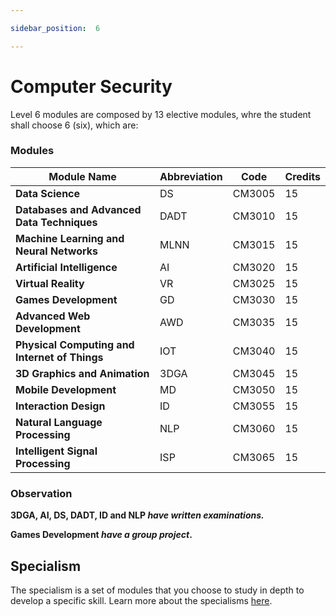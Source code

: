 ```yaml
---

sidebar_position:  6

---
```


# Computer Security
  
Level 6 modules are composed by 13 elective modules, whre the student shall choose 6 (six), which are:

### Modules

|Module Name  | Abbreviation | Code | Credits
|--|--|--|--|
|**Data Science**  | DS | CM3005|15
|**Databases and Advanced Data Techniques**  | DADT| CM3010|15
|**Machine Learning and Neural Networks**  | MLNN| CM3015|15
|**Artificial Intelligence**  | AI| CM3020|15
|**Virtual Reality** | VR| CM3025|15
|**Games Development**  | GD| CM3030| 15
|**Advanced Web Development** | AWD| CM3035|15
|**Physical Computing and Internet of Things**  | IOT| CM3040|15
|**3D Graphics and Animation**  | 3DGA| CM3045|15
|**Mobile Development**  | MD| CM3050|15
|**Interaction Design**  | ID| CM3055|15
|**Natural Language Processing**  | NLP| CM3060|15
|**Intelligent Signal Processing**  | ISP| CM3065|15




### Observation

**3DGA, AI, DS, DADT, ID and NLP *have written examinations.***

**Games Development *have a group project*.**

## Specialism

The specialism is a set of modules that you choose to study in depth to develop a specific skill. Learn more about the specialisms [here](/docs/category/specialisms).